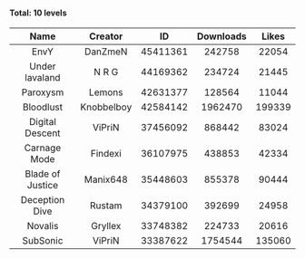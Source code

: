 #### Total: 10 levels

| Name | Creator | ID | Downloads | Likes |
|:---:|:---:|:---:|:---:|:---:|
| EnvY | DanZmeN | 45411361 | 242758 | 22054
| Under lavaland | N R G | 44169362 | 234724 | 21445
| Paroxysm | Lemons | 42631377 | 128564 | 11044
| Bloodlust | Knobbelboy | 42584142 | 1962470 | 199339
| Digital Descent | ViPriN | 37456092 | 868442 | 83024
| Carnage Mode | Findexi | 36107975 | 438853 | 42334
| Blade of Justice | Manix648 | 35448603 | 855378 | 90444
| Deception Dive | Rustam | 34379100 | 392699 | 24958
| Novalis | Gryllex | 33748382 | 224733 | 20616
| SubSonic | ViPriN | 33387622 | 1754544 | 135060
